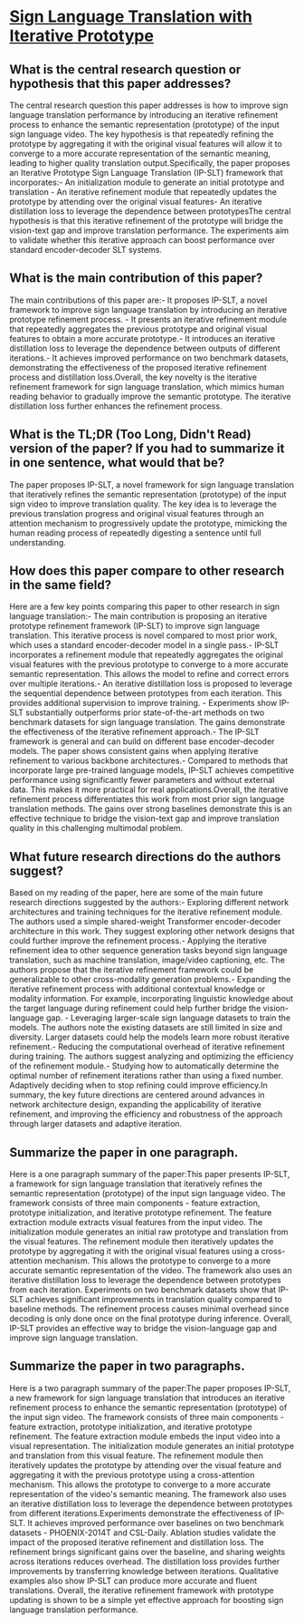 # [Sign Language Translation with Iterative Prototype](https://arxiv.org/abs/2308.12191)

## What is the central research question or hypothesis that this paper addresses?

The central research question this paper addresses is how to improve sign language translation performance by introducing an iterative refinement process to enhance the semantic representation (prototype) of the input sign language video. The key hypothesis is that repeatedly refining the prototype by aggregating it with the original visual features will allow it to converge to a more accurate representation of the semantic meaning, leading to higher quality translation output.Specifically, the paper proposes an Iterative Prototype Sign Language Translation (IP-SLT) framework that incorporates:- An initialization module to generate an initial prototype and translation - An iterative refinement module that repeatedly updates the prototype by attending over the original visual features- An iterative distillation loss to leverage the dependence between prototypesThe central hypothesis is that this iterative refinement of the prototype will bridge the vision-text gap and improve translation performance. The experiments aim to validate whether this iterative approach can boost performance over standard encoder-decoder SLT systems.


## What is the main contribution of this paper?

The main contributions of this paper are:- It proposes IP-SLT, a novel framework to improve sign language translation by introducing an iterative prototype refinement process. - It presents an iterative refinement module that repeatedly aggregates the previous prototype and original visual features to obtain a more accurate prototype.- It introduces an iterative distillation loss to leverage the dependence between outputs of different iterations.- It achieves improved performance on two benchmark datasets, demonstrating the effectiveness of the proposed iterative refinement process and distillation loss.Overall, the key novelty is the iterative refinement framework for sign language translation, which mimics human reading behavior to gradually improve the semantic prototype. The iterative distillation loss further enhances the refinement process.


## What is the TL;DR (Too Long, Didn't Read) version of the paper? If you had to summarize it in one sentence, what would that be?

The paper proposes IP-SLT, a novel framework for sign language translation that iteratively refines the semantic representation (prototype) of the input sign video to improve translation quality. The key idea is to leverage the previous translation progress and original visual features through an attention mechanism to progressively update the prototype, mimicking the human reading process of repeatedly digesting a sentence until full understanding.


## How does this paper compare to other research in the same field?

Here are a few key points comparing this paper to other research in sign language translation:- The main contribution is proposing an iterative prototype refinement framework (IP-SLT) to improve sign language translation. This iterative process is novel compared to most prior work, which uses a standard encoder-decoder model in a single pass.- IP-SLT incorporates a refinement module that repeatedly aggregates the original visual features with the previous prototype to converge to a more accurate semantic representation. This allows the model to refine and correct errors over multiple iterations.- An iterative distillation loss is proposed to leverage the sequential dependence between prototypes from each iteration. This provides additional supervision to improve training. - Experiments show IP-SLT substantially outperforms prior state-of-the-art methods on two benchmark datasets for sign language translation. The gains demonstrate the effectiveness of the iterative refinement approach.- The IP-SLT framework is general and can build on different base encoder-decoder models. The paper shows consistent gains when applying iterative refinement to various backbone architectures.- Compared to methods that incorporate large pre-trained language models, IP-SLT achieves competitive performance using significantly fewer parameters and without external data. This makes it more practical for real applications.Overall, the iterative refinement process differentiates this work from most prior sign language translation methods. The gains over strong baselines demonstrate this is an effective technique to bridge the vision-text gap and improve translation quality in this challenging multimodal problem.


## What future research directions do the authors suggest?

Based on my reading of the paper, here are some of the main future research directions suggested by the authors:- Exploring different network architectures and training techniques for the iterative refinement module. The authors used a simple shared-weight Transformer encoder-decoder architecture in this work. They suggest exploring other network designs that could further improve the refinement process.- Applying the iterative refinement idea to other sequence generation tasks beyond sign language translation, such as machine translation, image/video captioning, etc. The authors propose that the iterative refinement framework could be generalizable to other cross-modality generation problems.- Expanding the iterative refinement process with additional contextual knowledge or modality information. For example, incorporating linguistic knowledge about the target language during refinement could help further bridge the vision-language gap. - Leveraging larger-scale sign language datasets to train the models. The authors note the existing datasets are still limited in size and diversity. Larger datasets could help the models learn more robust iterative refinement.- Reducing the computational overhead of iterative refinement during training. The authors suggest analyzing and optimizing the efficiency of the refinement module.- Studying how to automatically determine the optimal number of refinement iterations rather than using a fixed number. Adaptively deciding when to stop refining could improve efficiency.In summary, the key future directions are centered around advances in network architecture design, expanding the applicability of iterative refinement, and improving the efficiency and robustness of the approach through larger datasets and adaptive iteration.


## Summarize the paper in one paragraph.

Here is a one paragraph summary of the paper:This paper presents IP-SLT, a framework for sign language translation that iteratively refines the semantic representation (prototype) of the input sign language video. The framework consists of three main components - feature extraction, prototype initialization, and iterative prototype refinement. The feature extraction module extracts visual features from the input video. The initialization module generates an initial raw prototype and translation from the visual features. The refinement module then iteratively updates the prototype by aggregating it with the original visual features using a cross-attention mechanism. This allows the prototype to converge to a more accurate semantic representation of the video. The framework also uses an iterative distillation loss to leverage the dependence between prototypes from each iteration. Experiments on two benchmark datasets show that IP-SLT achieves significant improvements in translation quality compared to baseline methods. The refinement process causes minimal overhead since decoding is only done once on the final prototype during inference. Overall, IP-SLT provides an effective way to bridge the vision-language gap and improve sign language translation.


## Summarize the paper in two paragraphs.

Here is a two paragraph summary of the paper:The paper proposes IP-SLT, a new framework for sign language translation that introduces an iterative refinement process to enhance the semantic representation (prototype) of the input sign video. The framework consists of three main components - feature extraction, prototype initialization, and iterative prototype refinement. The feature extraction module embeds the input video into a visual representation. The initialization module generates an initial prototype and translation from this visual feature. The refinement module then iteratively updates the prototype by attending over the visual feature and aggregating it with the previous prototype using a cross-attention mechanism. This allows the prototype to converge to a more accurate representation of the video's semantic meaning. The framework also uses an iterative distillation loss to leverage the dependence between prototypes from different iterations.Experiments demonstrate the effectiveness of IP-SLT. It achieves improved performance over baselines on two benchmark datasets - PHOENIX-2014T and CSL-Daily. Ablation studies validate the impact of the proposed iterative refinement and distillation loss. The refinement brings significant gains over the baseline, and sharing weights across iterations reduces overhead. The distillation loss provides further improvements by transferring knowledge between iterations. Qualitative examples also show IP-SLT can produce more accurate and fluent translations. Overall, the iterative refinement framework with prototype updating is shown to be a simple yet effective approach for boosting sign language translation performance.

